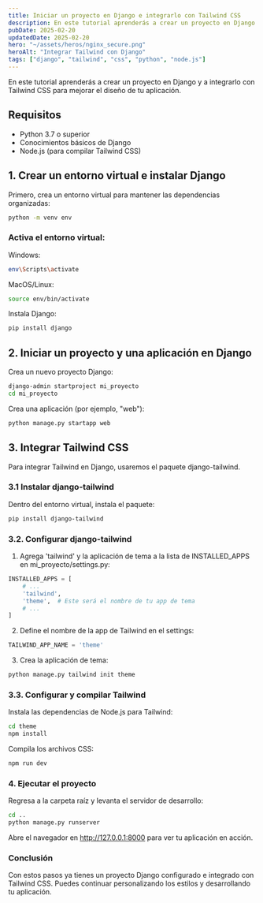 ```yaml
---
title: Iniciar un proyecto en Django e integrarlo con Tailwind CSS
description: En este tutorial aprenderás a crear un proyecto en Django y a integrarlo con Tailwind CSS para mejorar el diseño de tu aplicación.
pubDate: 2025-02-20
updatedDate: 2025-02-20
hero: "~/assets/heros/nginx_secure.png"
heroAlt: "Integrar Tailwind con Django"
tags: ["django", "tailwind", "css", "python", "node.js"]
---
```

En este tutorial aprenderás a crear un proyecto en Django y a integrarlo con Tailwind CSS para mejorar el diseño de tu aplicación.

## Requisitos

- Python 3.7 o superior
- Conocimientos básicos de Django
- Node.js (para compilar Tailwind CSS)

## 1. Crear un entorno virtual e instalar Django

Primero, crea un entorno virtual para mantener las dependencias organizadas:

```bash
python -m venv env
``` 

### Activa el entorno virtual:

Windows:
```bash
env\Scripts\activate
```

MacOS/Linux:
```bash
source env/bin/activate
```

Instala Django:

```bash
pip install django
```

## 2. Iniciar un proyecto y una aplicación en Django
Crea un nuevo proyecto Django:

```bash
django-admin startproject mi_proyecto
cd mi_proyecto
```

Crea una aplicación (por ejemplo, "web"):

```bash
python manage.py startapp web
```

## 3. Integrar Tailwind CSS
Para integrar Tailwind en Django, usaremos el paquete django-tailwind.

### 3.1 Instalar django-tailwind
Dentro del entorno virtual, instala el paquete:
```bash
pip install django-tailwind
```

### 3.2. Configurar django-tailwind
1. Agrega 'tailwind' y la aplicación de tema a la lista de INSTALLED_APPS en mi_proyecto/settings.py:
```python
INSTALLED_APPS = [
    # ...
    'tailwind',
    'theme',  # Este será el nombre de tu app de tema
    # ...
]
```

2. Define el nombre de la app de Tailwind en el settings:
```python
TAILWIND_APP_NAME = 'theme'
```

3. Crea la aplicación de tema:
```python
python manage.py tailwind init theme
```

### 3.3. Configurar y compilar Tailwind
Instala las dependencias de Node.js para Tailwind:
```bash
cd theme
npm install
```

Compila los archivos CSS:
```bash
npm run dev
```

### 4. Ejecutar el proyecto
Regresa a la carpeta raíz y levanta el servidor de desarrollo:
```bash
cd ..
python manage.py runserver
```

Abre el navegador en http://127.0.0.1:8000 para ver tu aplicación en acción.

### Conclusión
Con estos pasos ya tienes un proyecto Django configurado e integrado con Tailwind CSS. Puedes continuar personalizando los estilos y desarrollando tu aplicación.